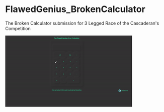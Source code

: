 # FlawedGenius_BrokenCalculator
The Broken Calculator submission for 3 Legged Race of the Cascaderan's Competition

<img src="demo.gif" width="80%" height="45%" alt="preview" />
